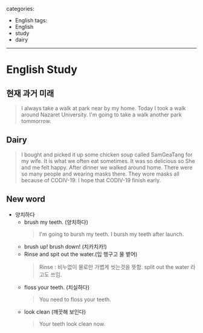 categories:
 - English
tags:
 - English
 - study
 - dairy
---

# English Study

## 현재 과거 미래
>I always take a walk at park near by my home.
 Today I took a walk around Nazaret University.
 I'm going to take a walk another park tommorrow.


## Dairy
>I bought and picked it up some chicken soup called SamGeaTang for my wife.
 It is what we often eat sometimes.
 It was so delicious so She and me felt happy.
 After dinner we walked around home.
 There were so many people and wearing masks there. 
 They wore masks all because of CODIV-19.
 I hope that CODIV-19 finish early.

 ## New word
 - 양치하다
    - brush my teeth. (양치하다)
        > I'm going to bursh my teeth.
        > I bursh my teeth after launch.
    - brush up! brush down! (치카치카!)
    - Rinse and spit out the water.(입 헹구고 물 뱉어)
        > Rinse : 비누없이 물로만 가볍게 씻는것을 뜻함.
        > split out the water 라고도 쓰임.
    - floss your teeth. (치실하다)
        > You need to floss your teeth.
    - look clean (깨끗해 보인다)
        > Your teeth look clean now.





